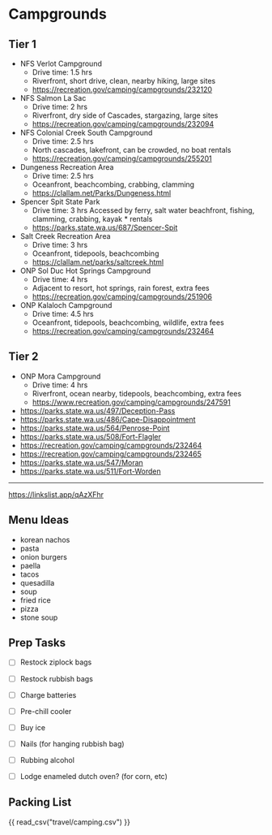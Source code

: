 # Campgrounds
## Tier 1
* NFS Verlot Campground
	* Drive time: 1.5 hrs
	* Riverfront, short drive, clean, nearby hiking, large sites
	* https://recreation.gov/camping/campgrounds/232120
* NFS Salmon La Sac
	* Drive time: 2 hrs
	* Riverfront, dry side of Cascades, stargazing, large sites
	* https://recreation.gov/camping/campgrounds/232094
* NFS Colonial Creek South Campground
	* Drive time: 2.5 hrs
	* North cascades, lakefront, can be crowded, no boat rentals
	* https://recreation.gov/camping/campgrounds/255201
* Dungeness Recreation Area
	* Drive time: 2.5 hrs
	* Oceanfront, beachcombing, crabbing, clamming
	* https://clallam.net/Parks/Dungeness.html
* Spencer Spit State Park
	* Drive time: 3 hrs
	Accessed by ferry, salt water beachfront, fishing, clamming, crabbing, kayak * rentals
	* https://parks.state.wa.us/687/Spencer-Spit
* Salt Creek Recreation Area
	* Drive time: 3 hrs
	* Oceanfront, tidepools, beachcombing
	* https://clallam.net/parks/saltcreek.html
* ONP Sol Duc Hot Springs Campground
	* Drive time: 4 hrs
	* Adjacent to resort, hot springs, rain forest, extra fees
	* https://recreation.gov/camping/campgrounds/251906
* ONP Kalaloch Campground
	* Drive time: 4.5 hrs
	* Oceanfront, tidepools, beachcombing, wildlife, extra fees
	* https://recreation.gov/camping/campgrounds/232464
## Tier 2
* ONP Mora Campground
	* Drive time: 4 hrs
	* Riverfront, ocean nearby, tidepools, beachcombing, extra fees
	* https://www.recreation.gov/camping/campgrounds/247591
* https://parks.state.wa.us/497/Deception-Pass
* https://parks.state.wa.us/486/Cape-Disappointment
* https://parks.state.wa.us/564/Penrose-Point
* https://parks.state.wa.us/508/Fort-Flagler
* https://recreation.gov/camping/campgrounds/232464
* https://recreation.gov/camping/campgrounds/232465
* https://parks.state.wa.us/547/Moran
* https://parks.state.wa.us/511/Fort-Worden

---
https://linkslist.app/qAzXFhr

## Menu Ideas
* korean nachos
* pasta
* onion burgers
* paella
* tacos
* quesadilla
* soup
* fried rice
* pizza
* stone soup

## Prep Tasks
- [ ] Restock ziplock bags
- [ ] Restock rubbish bags
- [ ] Charge batteries
- [ ] Pre-chill cooler
- [ ] Buy ice

- [ ] Nails (for hanging rubbish bag)
- [ ] Rubbing alcohol
- [ ] Lodge enameled dutch oven? (for corn, etc)

## Packing List
{{ read_csv("travel/camping.csv") }}
